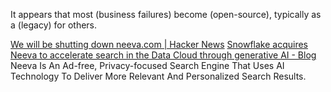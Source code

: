 
It appears that most (business failures) become (open-source), typically as a (legacy) for others.

[We will be shutting down neeva.com | Hacker News](https://news.ycombinator.com/item?id=36013783)
[Snowflake acquires Neeva to accelerate search in the Data Cloud through generative AI - Blog](https://www.snowflake.com/blog/snowflake-acquires-neeva-to-accelerate-search-in-the-data-cloud-through-generative-ai/)
Neeva Is An Ad-free, Privacy-focused Search Engine That Uses AI Technology To Deliver More Relevant And Personalized Search Results.
